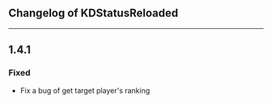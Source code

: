 ## Changelog of KDStatusReloaded

---
## 1.4.1
### Fixed
- Fix a bug of get target player's ranking
